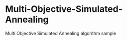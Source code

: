 Multi-Objective-Simulated-Annealing
===================================

Multi Objective Simulated Annealing algorithm sample